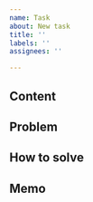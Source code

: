 ```yaml
---
name: Task
about: New task
title: ''
labels: ''
assignees: ''

---
```


## Content

## Problem

## How to solve

## Memo
